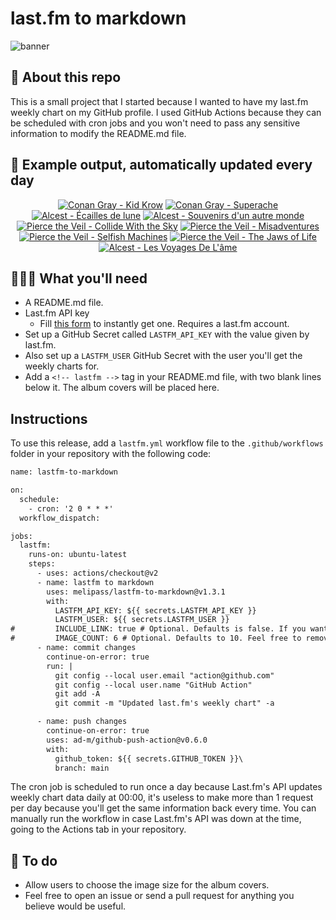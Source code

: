 # last.fm to markdown

![banner](banner.png)

## 🤖 About this repo
This is a small project that I started because I wanted to have my last.fm weekly chart on my GitHub profile. I used GitHub Actions because they can be scheduled with cron jobs and you won't need to pass any sensitive information to modify the README.md file.

## 🎵 Example output, automatically updated every day
<!-- lastfm -->
<p align="center"><a href="https://www.last.fm/music/Conan+Gray/Kid+Krow"><img src="https://lastfm.freetls.fastly.net/i/u/64s/4f133a7c64471f91a30bf6ae80946c8c.jpg" title="Conan Gray - Kid Krow"></a> <a href="https://www.last.fm/music/Conan+Gray/Superache"><img src="https://lastfm.freetls.fastly.net/i/u/64s/31631acd45122b003a251c34999b0142.jpg" title="Conan Gray - Superache"></a> <a href="https://www.last.fm/music/Alcest/%C3%89cailles+de+lune"><img src="https://lastfm.freetls.fastly.net/i/u/64s/62d242cdc0ed478ccd86237fb9cc2782.jpg" title="Alcest - Écailles de lune"></a> <a href="https://www.last.fm/music/Alcest/Souvenirs+d%27un+autre+monde"><img src="https://lastfm.freetls.fastly.net/i/u/64s/f21e1571f83b48f2c8fbb3a6e495e365.png" title="Alcest - Souvenirs d'un autre monde"></a> <a href="https://www.last.fm/music/Pierce+the+Veil/Collide+With+the+Sky"><img src="https://lastfm.freetls.fastly.net/i/u/64s/557643a8faaa35768cb6088f576fed30.jpg" title="Pierce the Veil - Collide With the Sky"></a> <a href="https://www.last.fm/music/Pierce+the+Veil/Misadventures"><img src="https://lastfm.freetls.fastly.net/i/u/64s/690118417d6d92950707f82b798385b8.jpg" title="Pierce the Veil - Misadventures"></a> <a href="https://www.last.fm/music/Pierce+the+Veil/Selfish+Machines"><img src="https://lastfm.freetls.fastly.net/i/u/64s/2d23f6186a52429cc254acd176e75f4f.jpg" title="Pierce the Veil - Selfish Machines"></a> <a href="https://www.last.fm/music/Pierce+the+Veil/The+Jaws+of+Life"><img src="https://lastfm.freetls.fastly.net/i/u/64s/5ed2ed408623619d1b869928c88ffd42.png" title="Pierce the Veil - The Jaws of Life"></a> <a href="https://www.last.fm/music/+noredirect/Alcest/Les+Voyages+De+L%27%C3%A2me"><img src="https://lastfm.freetls.fastly.net/i/u/64s/b9f2fc6b29c04f00b6933bfc9d7cc512.png" title="Alcest - Les Voyages De L'âme"></a> </p>

          
## 👩🏽‍💻 What you'll need
* A README.md file.
* Last.fm API key
  * Fill [this form](https://www.last.fm/api/account/create) to instantly get one. Requires a last.fm account.
* Set up a GitHub Secret called ```LASTFM_API_KEY``` with the value given by last.fm.
* Also set up a ```LASTFM_USER``` GitHub Secret with the user you'll get the weekly charts for.
* Add a ```<!-- lastfm -->``` tag in your README.md file, with two blank lines below it. The album covers will be placed here.

## Instructions
To use this release, add a ```lastfm.yml``` workflow file to the ```.github/workflows``` folder in your repository with the following code:
```diff
name: lastfm-to-markdown

on:
  schedule:
    - cron: '2 0 * * *'
  workflow_dispatch:

jobs:
  lastfm:
    runs-on: ubuntu-latest
    steps:
      - uses: actions/checkout@v2
      - name: lastfm to markdown
        uses: melipass/lastfm-to-markdown@v1.3.1
        with:
          LASTFM_API_KEY: ${{ secrets.LASTFM_API_KEY }}
          LASTFM_USER: ${{ secrets.LASTFM_USER }}
#         INCLUDE_LINK: true # Optional. Defaults is false. If you want to include the link to the album page, set this to true.
#         IMAGE_COUNT: 6 # Optional. Defaults to 10. Feel free to remove this line if you want.
      - name: commit changes
        continue-on-error: true
        run: |
          git config --local user.email "action@github.com"
          git config --local user.name "GitHub Action"
          git add -A
          git commit -m "Updated last.fm's weekly chart" -a

      - name: push changes
        continue-on-error: true
        uses: ad-m/github-push-action@v0.6.0
        with:
          github_token: ${{ secrets.GITHUB_TOKEN }}\
          branch: main
```
The cron job is scheduled to run once a day because Last.fm's API updates weekly chart data daily at 00:00, it's useless to make more than 1 request per day because you'll get the same information back every time. You can manually run the workflow in case Last.fm's API was down at the time, going to the Actions tab in your repository.

## 🚧 To do
* Allow users to choose the image size for the album covers.
* Feel free to open an issue or send a pull request for anything you believe would be useful.
